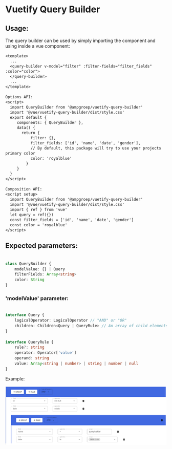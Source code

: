 # Vuetify Query Builder

## Usage:

The query builder can be used by simply importing the component
and using inside a vue component: 
```vue
<template>
  ...
  <query-builder v-model="filter" :filter-fields="filter_fields" :color="color">
  </query-builder>
  ...
</template>

Options API:
<script>
  import QueryBuilder from '@ampgroep/vuetify-query-builder'
  import '@vue/vuetify-query-builder/dist/style.css'
  export default {
     components: { QueryBuilder },
     data() {
       return {
           filter: {},
           filter_fields: ['id', 'name', 'date', 'gender'],
           // By default, this package will try to use your projects primary color  
           color: 'royalblue'
         }
     }
  }
</script>

Composition API: 
<script setup>
  import QueryBuilder from '@ampgroep/vuetify-query-builder'
  import '@vue/vuetify-query-builder/dist/style.css'
  import { ref } from 'vue'
  let query = ref({})
  const filter_fields = ['id', 'name', 'date', 'gender']
  const color = 'royalblue'
</script>
```
## Expected parameters:
```ts

class QueryBuilder {
    modelValue: {} | Query
    filterFields: Array<string>
    color: String
}
```
### 'modelValue' parameter:
```ts

interface Query {
    logicalOperator: LogicalOperator // "AND" or "OR"
    children: Children<Query | QueryRule> // An array of child elements (either groups or rules)
}

interface QueryRule {
    rule?: string
    operator: Operator['value']
    operand: string
    value: Array<string | number> | string | number | null
}

```

Example:

![img.png](/example.png)

